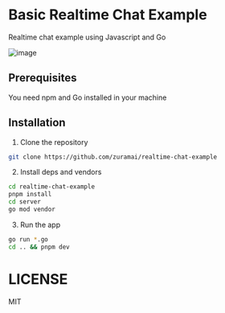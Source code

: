 # Basic Realtime Chat Example
Realtime chat example using Javascript and Go

![image](https://user-images.githubusercontent.com/45036724/201047926-59109e98-ea6e-46be-a111-f270a2c2044d.png)

## Prerequisites

You need npm and Go installed in your machine

## Installation

1. Clone the repository

```sh
git clone https://github.com/zuramai/realtime-chat-example
```

2. Install deps and vendors

```sh
cd realtime-chat-example
pnpm install 
cd server
go mod vendor
```

3. Run the app
```sh
go run *.go
cd .. && pnpm dev
```

# LICENSE
MIT
